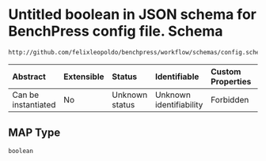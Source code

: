 # Untitled boolean in JSON schema for BenchPress config file. Schema

```txt
http://github.com/felixleopoldo/benchpress/workflow/schemas/config.schema.json#/definitions/bidag_itsearch/properties/MAP
```



| Abstract            | Extensible | Status         | Identifiable            | Custom Properties | Additional Properties | Access Restrictions | Defined In                                                       |
| :------------------ | :--------- | :------------- | :---------------------- | :---------------- | :-------------------- | :------------------ | :--------------------------------------------------------------- |
| Can be instantiated | No         | Unknown status | Unknown identifiability | Forbidden         | Allowed               | none                | [config.schema.json*](config.schema.json "open original schema") |

## MAP Type

`boolean`

